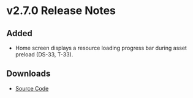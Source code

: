 # v2.7.0 Release Notes

## Added
- Home screen displays a resource loading progress bar during asset preload (DS-33, T-33).

## Downloads
- [Source Code](https://github.com/example/mario-demo/archive/refs/tags/v2.7.0.zip)
